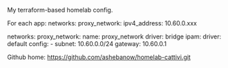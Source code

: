 My terraform-based homelab config.

For each app:
  networks:
    proxy_network:
      ipv4_address: 10.60.0.xxx

  networks:
    proxy_network:
      name: proxy_network
      driver: bridge
      ipam:
        driver: default
        config:
          - subnet: 10.60.0.0/24
            gateway: 10.60.0.1

Github home: https://github.com/ashebanow/homelab-cattivi.git

